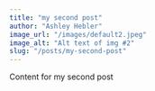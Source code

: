 ```yaml
---
title: "my second post"
author: "Ashley Hebler"
image_url: "/images/default2.jpeg"
image_alt: "Alt text of img #2"
slug: "/posts/my-second-post"
---
```


Content for my second post